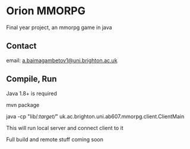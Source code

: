 Orion MMORPG
======

Final year project, an mmorpg game in java

## Contact ##

email: a.baimagambetov1@uni.brighton.ac.uk

## Compile, Run ##

Java 1.8+ is required

mvn package

java -cp "lib/*:target/*" uk.ac.brighton.uni.ab607.mmorpg.client.ClientMain

This will run local server and connect client to it

Full build and remote stuff coming soon
